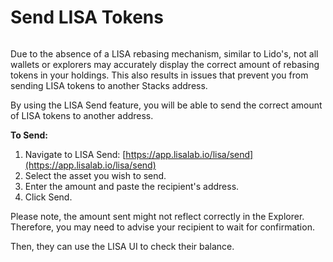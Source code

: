 # Send LISA Tokens



<figure><img src="../.gitbook/assets/Screenshot 2024-10-18 at 3.51.49 PM.png" alt=""><figcaption></figcaption></figure>

Due to the absence of a LISA rebasing mechanism, similar to Lido's, not all wallets or explorers may accurately display the correct amount of rebasing tokens in your holdings. This also results in issues that prevent you from sending LISA tokens to another Stacks address.

By using the LISA Send feature, you will be able to send the correct amount of LISA tokens to another address.

**To Send:**

1. Navigate to LISA Send: [https://app.lisalab.io/lisa/send](https://app.lisalab.io/lisa/send)
2. Select the asset you wish to send.
3. Enter the amount and paste the recipient's address.
4. Click Send.

Please note, the amount sent might not reflect correctly in the Explorer. Therefore, you may need to advise your recipient to wait for confirmation.&#x20;

Then, they can use the LISA UI to check their balance.
